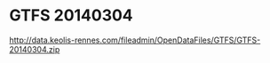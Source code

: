 GTFS 20140304
=============
http://data.keolis-rennes.com/fileadmin/OpenDataFiles/GTFS/GTFS-20140304.zip
